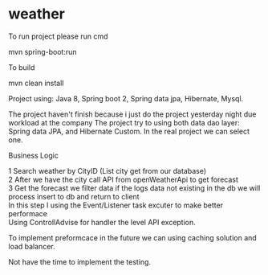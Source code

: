 # weather

To run project please run cmd

mvn spring-boot:run

To build

mvn clean install

Project using:
Java 8, Spring boot 2, Spring data jpa, Hibernate, Mysql.

The project haven't finish because i just do the project yesterday night due workload at the company 
The project try to using both data dao layer: Spring data JPA, and Hibernate Custom. In the real project we can select one.



Business Logic

1 Search weather by CityID (List city get from our database) <br />
2 After we have the city call API from openWeatherApi to get forecast <br />
3 Get the forecast we filter data if the logs data not existing in the db we will process insert to db and return to client <br />
In this step I using the Event/Listener task excuter to make better performace <br />
Using ControllAdvise for handler the level API exception. <br />

To implement preformcace in the future we can using caching solution and load balancer. <br />

Not have the time to implement the testing. 